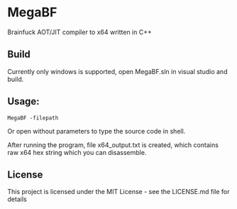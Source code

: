 # MegaBF

Brainfuck AOT/JIT compiler to x64 written in C++

## Build

Currently only windows is supported, open MegaBF.sln in visual studio and build.

## Usage:

```
MegaBF -filepath
```
Or open without parameters to type the source code in shell.

After running the program, file x64_output.txt is created, which contains raw x64 hex string which you can disassemble.

## License

This project is licensed under the MIT License - see the LICENSE.md file for details
